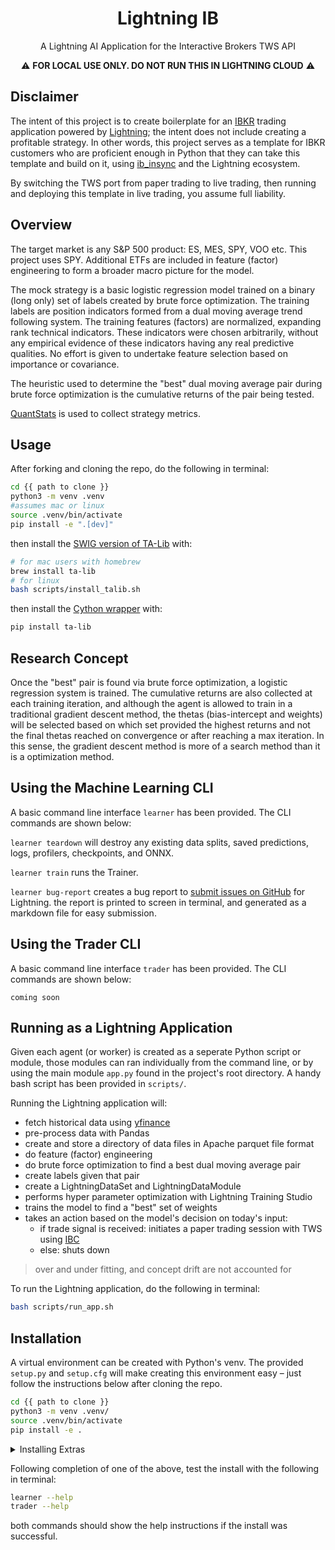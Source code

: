 <div align="center">

# Lightning IB

<!--[![codecov](https://codecov.io/gh/JustinGoheen/lightning-pod/branch/main/graph/badge.svg)](https://codecov.io/gh/JustinGoheen/lightning-pod) -->

A Lightning AI Application for the Interactive Brokers TWS API

:warning: **FOR LOCAL USE ONLY. DO NOT RUN THIS IN LIGHTNING CLOUD** :warning:

</div>

## Disclaimer

The intent of this project is to create boilerplate for an [IBKR](https://www.interactivebrokers.com/en/home.php) trading application powered by [Lightning](https://lightning.ai); the intent does not include creating a profitable strategy. In other words, this project serves as a template for IBKR customers who are proficient enough in Python that they can take this template and build on it, using [ib_insync](https://lightning.ai) and the Lightning ecosystem.

By switching the TWS port from paper trading to live trading, then running and deploying this template in live trading, you assume full liability.

## Overview

The target market is any S&P 500 product: ES, MES, SPY, VOO etc. This project uses SPY. Additional ETFs are included in feature (factor) engineering to form a broader macro picture for the model.

The mock strategy is a basic logistic regression model trained on a binary (long only) set of labels created by brute force optimization. The training labels are position indicators formed from a dual moving average trend following system. The training features (factors) are normalized, expanding rank technical indicators. These indicators were chosen arbitrarily, without any empirical evidence of these indicators having any real predictive qualities. No effort is given to undertake feature selection based on importance or covariance.

The heuristic used to determine the "best" dual moving average pair during brute force optimization is the cumulative returns of the pair being tested.

[QuantStats](https://github.com/ranaroussi/quantstats) is used to collect strategy metrics.

## Usage

After forking and cloning the repo, do the following in terminal:

```bash
cd {{ path to clone }}
python3 -m venv .venv
#assumes mac or linux
source .venv/bin/activate
pip install -e ".[dev]"
```

then install the [SWIG version of TA-Lib](https://ta-lib.org/hdr_dw.html) with:

```bash
# for mac users with homebrew
brew install ta-lib
# for linux
bash scripts/install_talib.sh
```

then install the [Cython wrapper](https://mrjbq7.github.io/ta-lib/index.html) with:

```bash
pip install ta-lib
```

## Research Concept

Once the "best" pair is found via brute force optimization, a logistic regression system is trained. The cumulative returns are also collected at each training iteration, and although the agent is allowed to train in a traditional gradient descent method, the thetas (bias-intercept and weights) will be selected based on which set provided the highest returns and not the final thetas reached on convergence or after reaching a max iteration. In this sense, the gradient descent method is more of a search method than it is a optimization method.

## Using the Machine Learning CLI

A basic command line interface `learner` has been provided. The CLI commands are shown below:

`learner teardown` will destroy any existing data splits, saved predictions, logs, profilers, checkpoints, and ONNX. <br>

`learner train` runs the Trainer. <br>

`learner bug-report` creates a bug report to [submit issues on GitHub](https://github.com/Lightning-AI/lightning/issues) for Lightning. the report is printed to screen in terminal, and generated as a markdown file for easy submission.

## Using the Trader CLI

A basic command line interface `trader` has been provided. The CLI commands are shown below:

`coming soon`

## Running as a Lightning Application

Given each agent (or worker) is created as a seperate Python script or module, those modules can ran individually from the command line, or by using the main module `app.py` found in the project's root directory. A handy bash script has been provided in `scripts/`.

Running the Lightning application will:

- fetch historical data using [yfinance](https://github.com/ranaroussi/yfinance)
- pre-process data with Pandas
- create and store a directory of data files in Apache parquet file format
- do feature (factor) engineering
- do brute force optimization to find a best dual moving average pair
- create labels given that pair
- create a LightningDataSet and LightningDataModule
- performs hyper parameter optimization with Lightning Training Studio
- trains the model to find a "best" set of weights
- takes an action based on the model's decision on today's input:
  - if trade signal is received: initiates a paper trading session with TWS using [IBC](https://github.com/IbcAlpha/IBC)
  - else: shuts down

> over and under fitting, and concept drift are not accounted for

To run the Lightning application, do the following in terminal:

```bash
bash scripts/run_app.sh
```

## Installation

A virtual environment can be created with Python's venv. The provided `setup.py` and `setup.cfg` will make creating this environment easy – just follow the instructions below after cloning the repo.

```sh
cd {{ path to clone }}
python3 -m venv .venv/
source .venv/bin/activate
pip install -e .
```

<details>
  <summary>Installing Extras</summary>

A set of dev and doc support extras have been provided. The optional extras can be viewed in `setup.cfg`.

To install both sets of extras do the following in terminal:

```sh
cd {{ path to clone }}
python3 -m venv .venv/
source .venv/bin/activate
pip install -e ".[all]"
```

Or, to only install `dev` along with the required installs, do the following in terminal: 

```sh
cd {{ path to clone }}
python3 -m venv .venv/
source .venv/bin/activate
pip install -e ".[dev]"
```

Or, to only install `docs` along with the required installs, do the following in terminal: 

```sh
cd {{ path to clone }}
python3 -m venv .venv/
source .venv/bin/activate
pip install -e ".[docs]"
```

</details>

Following completion of one of the above, test the install with the following in terminal:

```sh
learner --help
trader --help
```

both commands should show the help instructions if the install was successful.
